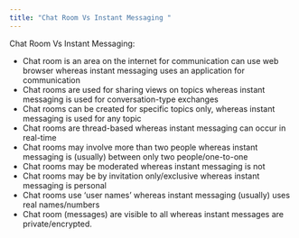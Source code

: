 ```yaml
---
title: "Chat Room Vs Instant Messaging "
--- 
```


Chat Room Vs Instant Messaging:

- Chat room is an area on the internet for communication can use web browser whereas instant messaging uses an application for communication
- Chat rooms are used for sharing views on topics whereas instant messaging is used for conversation-type exchanges
- Chat rooms can be created for specific topics only, whereas instant messaging is used for any topic
- Chat rooms are thread-based whereas instant messaging can occur in real-time
- Chat rooms may involve more than two people whereas instant messaging is (usually) between only two people/one-to-one
- Chat rooms may be moderated whereas instant messaging is not
- Chat rooms may be by invitation only/exclusive whereas instant messaging is personal
- Chat rooms use ‘user names’ whereas instant messaging (usually) uses real names/numbers
- Chat room (messages) are visible to all whereas instant messages are private/encrypted.